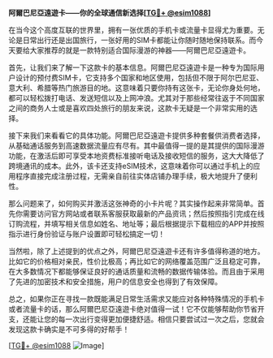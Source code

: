 **阿爾巴尼亞遠遊卡——你的全球通信新选择[[TG💪+ @esim1088](https://t.me/s/esim1088)]**

在当今这个高度互联的世界里，拥有一张优质的手机卡或流量卡显得尤为重要。无论是日常出行还是出国旅行，一张好用的SIM卡都能让你随时随地保持联系。而今天要给大家推荐的就是一款特别适合国际漫游的神器——阿爾巴尼亞遠遊卡。

首先，让我们来了解一下这款卡的基本信息。阿爾巴尼亞遠遊卡是一种专为国际用户设计的预付费SIM卡，它支持多个国家和地区使用，包括但不限于阿尔巴尼亚、意大利、希腊等热门旅游目的地。这意味着只要你持有这张卡，无论你身处何地，都可以轻松拨打电话、发送短信以及上网冲浪。尤其对于那些经常往返于不同国家之间的商务人士或是喜欢四处旅行的朋友来说，这款卡无疑是一个非常实用的选择。

接下来我们来看看它的具体功能。阿爾巴尼亞遠遊卡提供多种套餐供消费者选择，从基础通话服务到高速数据流量应有尽有。其中最值得一提的是其提供的国际漫游功能，在激活后即可享受本地资费标准接听电话及接收短信的服务，这大大降低了跨境通讯的成本。此外，该卡还支持eSIM技术，这意味着你可以通过手机上的应用程序直接完成注册过程，无需亲自前往实体店铺办理手续，极大地提升了便利性。

那么问题来了，如何购买并激活这张神奇的小卡片呢？其实操作起来非常简单。首先你需要访问官方网站或者联系客服获取最新的产品资讯；然后按照指引完成在线订购流程，并填写相关信息如姓名、地址等；最后根据提示下载相应的APP并按照指示进行身份验证与账户设置即可轻松搞定一切！

当然啦，除了上述提到的优点之外，阿爾巴尼亞遠遊卡还有许多值得称道的地方。比如它的价格相对亲民，性价比极高；再比如它的网络覆盖范围广泛且稳定可靠，在大多数情况下都能够保证良好的通话质量和流畅的数据传输体验。而且由于采用了先进的加密技术和安全措施，用户的信息安全也得到了有效保障。

总之，如果你正在寻找一款既能满足日常生活需求又能应对各种特殊情况的手机卡或者流量卡的话，那么阿爾巴尼亞遠遊卡绝对值得一试！它不仅能够帮助你节省开支，还能让您的每一次出行变得更加便捷舒适。相信只要尝试过一次之后，您就会发现这款卡确实是不可多得的好帮手！

[[TG💪+ @esim1088](https://t.me/s/esim1088) ![Image](https://i.postimg.cc/4NQfJmqS/Snipaste-2025-05-13-00-14-12.png)]